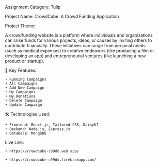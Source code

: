 Assignment Category: Tulip

Project Name: CrowdCube: A Crowd Funding Application

Project Theme:

A crowdfunding website is a platform where individuals and organizations can raise funds for various projects, ideas, or causes by inviting others to contribute financially. These initiatives can range from personal needs (such as medical expenses) to creative endeavors (like producing a film or developing an app) and entrepreneurial ventures (like launching a new product or startup).

🚀 Key Features:

    • Running Campaigns
    • All Campaigns
    • Add New Campaign
    • My Campaigns
    • My Donations
    • Delete Campaign
    • Update Campaign

🛠️ Technologies Used:

    • Frontend: React.js, Tailwind CSS, DaisyUI
    • Backend: Node.js, Express.js
    • Database: MongoDB

Live Link:

    • https://crowdcube-c99dd.web.app/ 

    • https://crowdcube-c99dd.firebaseapp.com/ 